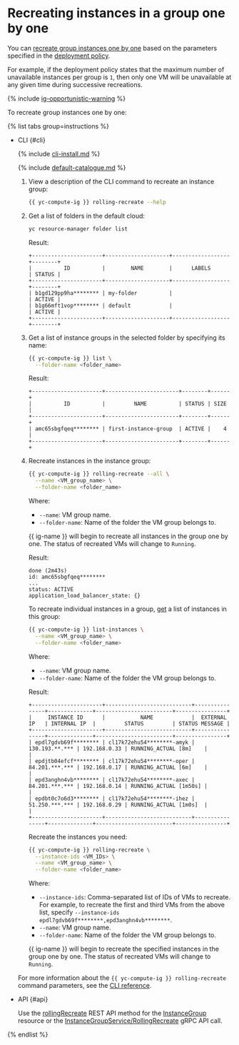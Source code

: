 # Recreating instances in a group one by one

You can [recreate group instances one by one](../../concepts/instance-groups/rolling-actions.md) based on the parameters specified in the [deployment policy](../../concepts/instance-groups/policies/deploy-policy.md).

For example, if the deployment policy states that the maximum number of unavailable instances per group is `1`, then only one VM will be unavailable at any given time during successive recreations.

{% include [ig-opportunistic-warning](../../../_includes/compute/ig-opportunistic-warning.md) %}

To recreate group instances one by one:

{% list tabs group=instructions %}

- CLI {#cli}

  {% include [cli-install.md](../../../_includes/cli-install.md) %}

  {% include [default-catalogue.md](../../../_includes/default-catalogue.md) %}

  1. View a description of the CLI command to recreate an instance group:

      ```bash
      {{ yc-compute-ig }} rolling-recreate --help
      ```

  1. Get a list of folders in the default cloud:

      ```bash
      yc resource-manager folder list
      ```

      Result:

      ```text
      +----------------------+--------------------+------------------+--------+
      |          ID          |        NAME        |      LABELS      | STATUS |
      +----------------------+--------------------+------------------+--------+
      | b1gd129pp9ha******** | my-folder          |                  | ACTIVE |
      | b1g66mft1vop******** | default            |                  | ACTIVE |
      +----------------------+--------------------+------------------+--------+
      ```

  1. Get a list of instance groups in the selected folder by specifying its name:

      ```bash
      {{ yc-compute-ig }} list \
        --folder-name <folder_name>
      ```

      Result:

      ```text
      +----------------------+-----------------------+--------+------+
      |          ID          |         NAME          | STATUS | SIZE |
      +----------------------+-----------------------+--------+------+
      | amc65sbgfqeq******** | first-instance-group  | ACTIVE |    4 |
      +----------------------+-----------------------+--------+------+
      ```

  1. Recreate instances in the instance group:

      ```bash
      {{ yc-compute-ig }} rolling-recreate --all \
        --name <VM_group_name> \
        --folder-name <folder_name>
      ```

      Where:
      * `--name`: VM group name.
      * `--folder-name`: Name of the folder the VM group belongs to.

      {{ ig-name }} will begin to recreate all instances in the group one by one. The status of recreated VMs will change to `Running`.

      Result:

      ```text
      done (2m43s)
      id: amc65sbgfqeq********
      ...
      status: ACTIVE
      application_load_balancer_state: {}
      ```

      To recreate individual instances in a group, [get](./get-list-instances.md) a list of instances in this group:
     
      ```bash
      {{ yc-compute-ig }} list-instances \
        --name <VM_group_name> \
        --folder-name <folder_name>
      ```

      Where:
      * `--name`: VM group name.
      * `--folder-name`: Name of the folder the VM group belongs to.

      Result:

      ```text
      +----------------------+---------------------------+----------------+--------------+------------------------+----------------+
      |     INSTANCE ID      |           NAME            |  EXTERNAL IP   | INTERNAL IP  |         STATUS         | STATUS MESSAGE |
      +----------------------+---------------------------+----------------+--------------+------------------------+----------------+
      | epdl7gdvb69f******** | cl17k72ehu54********-amyk | 130.193.**.*** | 192.168.0.33 | RUNNING_ACTUAL [8m]    |                |
      | epdjtb04efcf******** | cl17k72ehu54********-oper | 84.201.***.*** | 192.168.0.17 | RUNNING_ACTUAL [6m]    |                |
      | epd3anghn4vb******** | cl17k72ehu54********-axec | 84.201.***.*** | 192.168.0.14 | RUNNING_ACTUAL [1m50s] |                |
      | epdbt0c7o6d3******** | cl17k72ehu54********-ihez | 51.250.***.*** | 192.168.0.29 | RUNNING_ACTUAL [1m0s]  |                |
      +----------------------+---------------------------+----------------+--------------+------------------------+----------------+
      ```

      Recreate the instances you need:

      ```bash
      {{ yc-compute-ig }} rolling-recreate \
        --instance-ids <VM_IDs> \
        --name <VM_group_name> \
        --folder-name <folder_name>
      ```

      Where:
      * `--instance-ids`: Comma-separated list of IDs of VMs to recreate. For example, to recreate the first and third VMs from the above list, specify `--instance-ids epdl7gdvb69f********,epd3anghn4vb********`.
      * `--name`: VM group name.
      * `--folder-name`: Name of the folder the VM group belongs to.
      
      {{ ig-name }} will begin to recreate the specified instances in the group one by one. The status of recreated VMs will change to `Running`.

  For more information about the `{{ yc-compute-ig }} rolling-recreate` command parameters, see the [CLI reference](../../../cli/cli-ref/compute/cli-ref/instance-group/rolling-recreate.md).

- API {#api}

  Use the [rollingRecreate](../../instancegroup/api-ref/InstanceGroup/rollingRecreate.md) REST API method for the [InstanceGroup](../../instancegroup/api-ref/InstanceGroup/index.md) resource or the [InstanceGroupService/RollingRecreate](../../instancegroup/api-ref/grpc/InstanceGroup/rollingRecreate.md) gRPC API call.

{% endlist %}